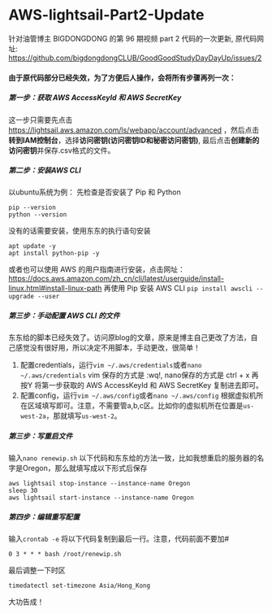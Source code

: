 # AWS-lightsail-Part2-Update
针对油管博主 BIGDONGDONG 的第 96 期视频 part 2 代码的一次更新, 原代码网址: https://github.com/bigdongdongCLUB/GoodGoodStudyDayDayUp/issues/2
#### 由于原代码部分已经失效，为了方便后人操作，会将所有步骤再列一次：
##### 第一步：获取 AWS AccessKeyId 和 AWS SecretKey
这一步只需要先点击 https://lightsail.aws.amazon.com/ls/webapp/account/advanced ，然后点击**转到IAM控制台**，选择**访问密钥(访问密钥ID和秘密访问密钥)**, 最后点击**创建新的访问密钥**并保存.csv格式的文件。
##### 第二步：安装AWS CLI
以ubuntu系统为例：
先检查是否安装了 Pip 和 Python
```
pip --version
python --version
```
没有的话需要安装，使用东东的执行语句安装
```
apt update -y
apt install python-pip -y
```
或者也可以使用 AWS 的用户指南进行安装，点击网址：https://docs.aws.amazon.com/zh_cn/cli/latest/userguide/install-linux.html#install-linux-path
再使用 Pip 安装 AWS CLI `pip install awscli --upgrade --user`
##### 第三步：手动配置 AWS CLI 的文件
东东给的脚本已经失效了。访问原blog的文章，原来是博主自己更改了方法，自己感觉没有很好用，所以决定不用脚本，手动更改，很简单！
1. 配置credentials，运行`vim ~/.aws/credentials`或者`nano ~/.aws/credentials`
vim 保存的方式是 :wq!, nano保存的方式是 ctrl + x 再按Y
将第一步获取的 AWS AccessKeyId 和 AWS SecretKey 复制进去即可。
2. 配置config，运行`vim ~/.aws/config`或者`nano ~/.aws/config`
根据虚拟机所在区域填写即可。注意，不需要管a,b,c区。比如你的虚拟机所在位置是`us-west-2a`，那就填写`us-west-2`。
##### 第三步：写重启文件
输入`nano renewip.sh`
以下代码和东东给的方法一致，比如我想重启的服务器的名字是Oregon，那么就填写成以下形式后保存
```
aws lightsail stop-instance --instance-name Oregon
sleep 30
aws lightsail start-instance --instance-name Oregon
```
##### 第四步：编辑重写配置
输入`crontab -e`
将以下代码复制到最后一行。注意，代码前面不要加#
```
0 3 * * * bash /root/renewip.sh
```
最后调整一下时区
```
timedatectl set-timezone Asia/Hong_Kong
```
大功告成！
